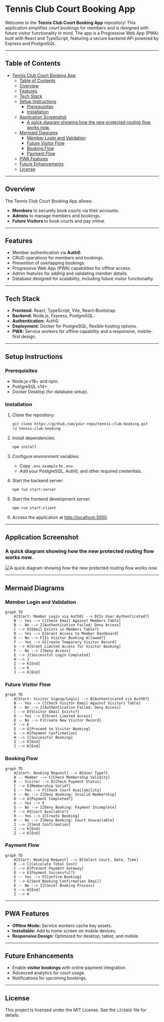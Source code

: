 # Tennis Club Court Booking App

Welcome to the **Tennis Club Court Booking App** repository! This application simplifies court bookings for members and is designed with future visitor functionality in mind. The app is a Progressive Web App (PWA) built with React and TypeScript, featuring a secure backend API powered by Express and PostgreSQL.

---

## Table of Contents

- [Tennis Club Court Booking App](#tennis-club-court-booking-app)
  - [Table of Contents](#table-of-contents)
  - [Overview](#overview)
  - [Features](#features)
  - [Tech Stack](#tech-stack)
  - [Setup Instructions](#setup-instructions)
    - [Prerequisites](#prerequisites)
    - [Installation](#installation)
  - [Application Screenshot](#application-screenshot)
    - [A quick diagram showing how the new protected routing flow works now.](#a-quick-diagram-showing-how-the-new-protected-routing-flow-works-now)
  - [Mermaid Diagrams](#mermaid-diagrams)
    - [Member Login and Validation](#member-login-and-validation)
    - [Future Visitor Flow](#future-visitor-flow)
    - [Booking Flow](#booking-flow)
    - [Payment Flow](#payment-flow)
  - [PWA Features](#pwa-features)
  - [Future Enhancements](#future-enhancements)
  - [License](#license)

---

## Overview
The Tennis Club Court Booking App allows:
- **Members** to securely book courts via their accounts.
- **Admins** to manage members and bookings.
- **Future Visitors** to book courts and pay online.

---

## Features
- Member authentication via **Auth0**.
- CRUD operations for members and bookings.
- Prevention of overlapping bookings.
- Progressive Web App (PWA) capabilities for offline access.
- Admin features for adding and validating member details.
- Database designed for scalability, including future visitor functionality.

---

## Tech Stack
- **Frontend:** React, TypeScript, Vite, React-Bootstrap.
- **Backend:** Node.js, Express, PostgreSQL.
- **Authentication:** Auth0.
- **Deployment:** Docker for PostgreSQL, flexible hosting options.
- **PWA:** Service workers for offline capability and a responsive, mobile-first design.

---

## Setup Instructions

### Prerequisites
- Node.js v18+ and npm.
- PostgreSQL v14+.
- Docker Desktop (for database setup).

### Installation
1. Clone the repository:
   ```bash
   git clone https://github.com/your-repo/tennis-club-booking.git
   cd tennis-club-booking
   ```

2. Install dependencies:
   ```bash
   npm install
   ```

3. Configure environment variables:
   - Copy `.env.example` to `.env`.
   - Add your PostgreSQL, Auth0, and other required credentials.

4. Start the backend server:
   ```bash
   npm run start:server
   ```

5. Start the frontend development server:
   ```bash
   npm run start:client
   ```

6. Access the application at [http://localhost:3000](http://localhost:3000).

---

## Application Screenshot

### A quick diagram showing how the new protected routing flow works now.
![A quick diagram showing how the new protected routing flow works now.](./frontend/src/assets//protected-routing-flow.png)

---

## Mermaid Diagrams

### Member Login and Validation
```mermaid
graph TD
    A[Start: Member Login via Auth0] --> B{Is User Authenticated?}
    B -- Yes --> C[Check Email Against Members Table]
    B -- No --> Z[Authentication Failed: Deny Access]
    C --> D{Email Exists in Members Table?}
    D -- Yes --> E[Grant Access to Member Dashboard]
    D -- No --> F{Is Visitor Booking Allowed?}
    F -- Yes --> G[Create Temporary Visitor Record]
    G --> H[Grant Limited Access for Visitor Booking]
    F -- No --> I[Deny Access]
    E --> J[Successful Login Completed]
    H --> J
    Z --> K[End]
    I --> K
    J --> K[End]
```

### Future Visitor Flow
```mermaid
graph TD
    A[Start: Visitor Signup/Login] --> B{Authenticated via Auth0?}
    B -- Yes --> C[Check Visitor Email Against Visitors Table]
    B -- No --> Z[Authentication Failed: Deny Access]
    C --> D{Visitor Email Exists?}
    D -- Yes --> E[Grant Limited Access]
    D -- No --> F[Create New Visitor Record]
    F --> E
    E --> G[Proceed to Visitor Booking]
    G --> H[Payment Confirmation]
    H --> I[Successful Booking]
    Z --> K[End]
    I --> K[End]
```

### Booking Flow
```mermaid
graph TD
    A[Start: Booking Request] --> B{User Type?}
    B -- Member --> C[Check Membership Validity]
    B -- Visitor --> D[Check Payment Status]
    C --> E{Membership Valid?}
    E -- Yes --> F[Check Court Availability]
    E -- No --> Z[Deny Booking: Invalid Membership]
    D --> G{Payment Completed?}
    G -- Yes --> F
    G -- No --> Z[Deny Booking: Payment Incomplete]
    F --> H{Court Available?}
    H -- Yes --> I[Create Booking]
    H -- No --> Z[Deny Booking: Court Unavailable]
    I --> J[Send Confirmation]
    J --> K[End]
    Z --> K[End]
```

### Payment Flow
```mermaid
graph TD
    A[Start: Booking Request] --> B[Select Court, Date, Time]
    B --> C[Calculate Total Cost]
    C --> D[Present Payment Gateway]
    D --> E{Payment Successful?}
    E -- Yes --> F[Confirm Booking]
    F --> G[Send Booking Confirmation Email]
    E -- No --> Z[Cancel Booking Process]
    G --> H[End]
    Z --> H
```

---

## PWA Features
- **Offline Mode:** Service workers cache key assets.
- **Installable:** Add to home screen on mobile devices.
- **Responsive Design:** Optimized for desktop, tablet, and mobile.

---

## Future Enhancements
- Enable **visitor bookings** with online payment integration.
- Advanced analytics for court usage.
- Notifications for upcoming bookings.

---

## License
This project is licensed under the MIT License. See the `LICENSE` file for details.
